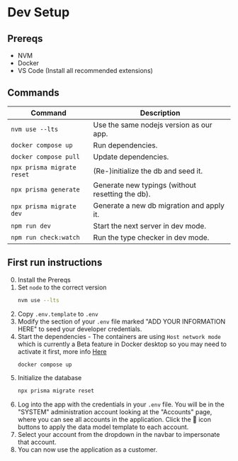 # Dev Setup

## Prereqs

- NVM
- Docker
- VS Code (Install all recommended extensions)

## Commands

| Command                    | Description                                      |
| -------------------------- | ------------------------------------------------ |
| `nvm use --lts`            | Use the same nodejs version as our app.          |
| `docker compose up`        | Run dependencies.                                |
| `docker compose pull`      | Update dependencies.                             |
| `npx prisma migrate reset` | (Re-)initialize the db and seed it.              |
| `npx prisma generate`      | Generate new typings (without resetting the db). |
| `npx prisma migrate dev`   | Generate a new db migration and apply it.        |
| `npm run dev`              | Start the next server in dev mode.               |
| `npm run check:watch`      | Run the type checker in dev mode.                |

## First run instructions

0. Install the Prereqs
1. Set `node` to the correct version
   ```bash
   nvm use --lts
   ```
2. Copy `.env.template` to `.env`
3. Modify the section of your `.env` file marked "ADD YOUR INFORMATION HERE" to seed your developer credentials.
4. Start the dependencies - The containers are using `Host network mode` which is currently a Beta feature in Docker desktop so you may need to activate it first, more info [Here](https://docs.docker.com/network/drivers/host/)
   ```bash
   docker compose up
   ```
5. Initialize the database
   ```bash
   npx prisma migrate reset
   ```
6. Log into the app with the credentials in your `.env` file. You will be in the "SYSTEM" administration account looking at the "Accounts" page, where you can see all accounts in the application. Click the 🔄 icon buttons to apply the data model template to each account.
7. Select your account from the dropdown in the navbar to impersonate that account.
8. You can now use the application as a customer.
